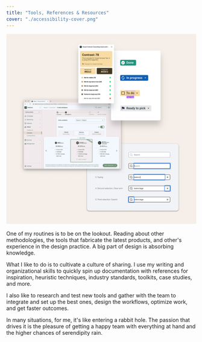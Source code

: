 ```yaml
---
title: "Tools, References & Resources"
cover: "./accessibility-cover.png"
---
```

![Compilation of web interface screenshots depitcting outputs from tools that evaluate color contrast, simulate color blindness, and keyboard interaction sequence on a web input](./accessibility.png)

One of my routines is to be on the lookout. Reading about other methodologies, the tools that fabricate the latest products, and other's experience in the design practice. A big part of design is absorbing knowledge.

What I like to do is to cultivate a culture of sharing. I use my writing and organizational skills to quickly spin up documentation with references for inspiration, heuristic techniques, industry standards, toolkits, case studies, and more.

I also like to research and test new tools and gather with the team to integrate and set up the best ones, design the workflows, optimize work, and get faster outcomes.

In many situations, for me, it's like entering a rabbit hole. The passion that drives it is the pleasure of getting a happy team with everything at hand and the higher chances of serendipity rain.